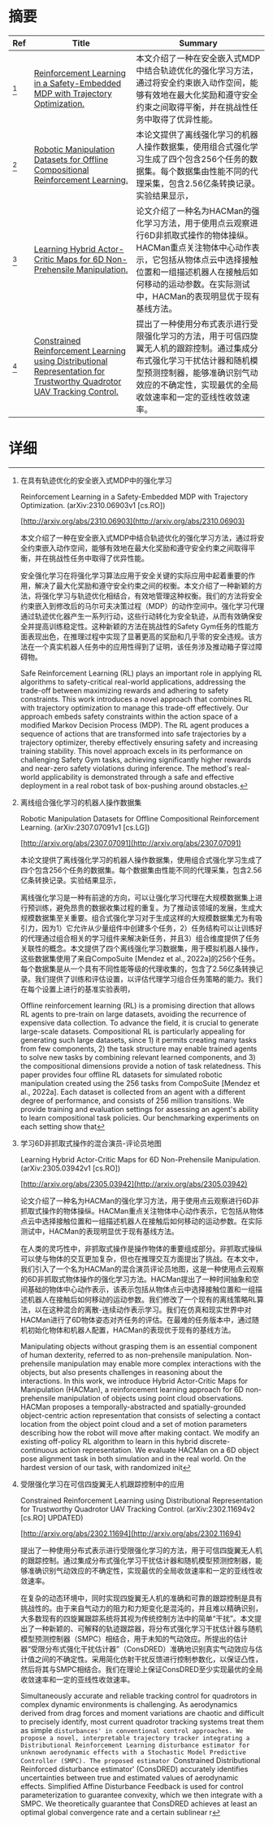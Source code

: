 # 摘要

| Ref | Title | Summary |
| --- | --- | --- |
| [^1] | [Reinforcement Learning in a Safety-Embedded MDP with Trajectory Optimization.](http://arxiv.org/abs/2310.06903) | 本文介绍了一种在安全嵌入式MDP中结合轨迹优化的强化学习方法，通过将安全约束嵌入动作空间，能够有效地在最大化奖励和遵守安全约束之间取得平衡，并在挑战性任务中取得了优异性能。 |
| [^2] | [Robotic Manipulation Datasets for Offline Compositional Reinforcement Learning.](http://arxiv.org/abs/2307.07091) | 本论文提供了离线强化学习的机器人操作数据集，使用组合式强化学习生成了四个包含256个任务的数据集。每个数据集由性能不同的代理采集，包含2.56亿条转换记录。实验结果显示， |
| [^3] | [Learning Hybrid Actor-Critic Maps for 6D Non-Prehensile Manipulation.](http://arxiv.org/abs/2305.03942) | 论文介绍了一种名为HACMan的强化学习方法，用于使用点云观察进行6D非抓取式操作的物体操纵。HACMan重点关注物体中心动作表示，它包括从物体点云中选择接触位置和一组描述机器人在接触后如何移动的运动参数。在实际测试中，HACMan的表现明显优于现有基线方法。 |
| [^4] | [Constrained Reinforcement Learning using Distributional Representation for Trustworthy Quadrotor UAV Tracking Control.](http://arxiv.org/abs/2302.11694) | 提出了一种使用分布式表示进行受限强化学习的方法，用于可信四旋翼无人机的跟踪控制。通过集成分布式强化学习干扰估计器和随机模型预测控制器，能够准确识别气动效应的不确定性，实现最优的全局收敛速率和一定的亚线性收敛速率。 |

# 详细

[^1]: 在具有轨迹优化的安全嵌入式MDP中的强化学习

    Reinforcement Learning in a Safety-Embedded MDP with Trajectory Optimization. (arXiv:2310.06903v1 [cs.RO])

    [http://arxiv.org/abs/2310.06903](http://arxiv.org/abs/2310.06903)

    本文介绍了一种在安全嵌入式MDP中结合轨迹优化的强化学习方法，通过将安全约束嵌入动作空间，能够有效地在最大化奖励和遵守安全约束之间取得平衡，并在挑战性任务中取得了优异性能。

    

    安全强化学习在将强化学习算法应用于安全关键的实际应用中起着重要的作用，解决了最大化奖励和遵守安全约束之间的权衡。本文介绍了一种新颖的方法，将强化学习与轨迹优化相结合，有效地管理这种权衡。我们的方法将安全约束嵌入到修改后的马尔可夫决策过程（MDP）的动作空间中。强化学习代理通过轨迹优化器产生一系列行动，这些行动转化为安全轨迹，从而有效确保安全并提高训练稳定性。这种新颖的方法在挑战性的Safety Gym任务的性能方面表现出色，在推理过程中实现了显著更高的奖励和几乎零的安全违规。该方法在一个真实机器人任务中的应用性得到了证明，该任务涉及推动箱子穿过障碍物。

    Safe Reinforcement Learning (RL) plays an important role in applying RL algorithms to safety-critical real-world applications, addressing the trade-off between maximizing rewards and adhering to safety constraints. This work introduces a novel approach that combines RL with trajectory optimization to manage this trade-off effectively. Our approach embeds safety constraints within the action space of a modified Markov Decision Process (MDP). The RL agent produces a sequence of actions that are transformed into safe trajectories by a trajectory optimizer, thereby effectively ensuring safety and increasing training stability. This novel approach excels in its performance on challenging Safety Gym tasks, achieving significantly higher rewards and near-zero safety violations during inference. The method's real-world applicability is demonstrated through a safe and effective deployment in a real robot task of box-pushing around obstacles.
    
[^2]: 离线组合强化学习的机器人操作数据集

    Robotic Manipulation Datasets for Offline Compositional Reinforcement Learning. (arXiv:2307.07091v1 [cs.LG])

    [http://arxiv.org/abs/2307.07091](http://arxiv.org/abs/2307.07091)

    本论文提供了离线强化学习的机器人操作数据集，使用组合式强化学习生成了四个包含256个任务的数据集。每个数据集由性能不同的代理采集，包含2.56亿条转换记录。实验结果显示，

    

    离线强化学习是一种有前途的方向，可以让强化学习代理在大规模数据集上进行预训练，避免昂贵的数据收集过程的重复。为了推动该领域的发展，生成大规模数据集至关重要。组合式强化学习对于生成这样的大规模数据集尤为有吸引力，因为1）它允许从少量组件中创建多个任务，2）任务结构可以让训练好的代理通过组合相关的学习组件来解决新任务，并且3）组合维度提供了任务关联性的概念。本文提供了四个离线强化学习数据集，用于模拟机器人操作，这些数据集使用了来自CompoSuite [Mendez et al., 2022a]的256个任务。每个数据集是从一个具有不同性能等级的代理收集的，包含了2.56亿条转换记录。我们提供了训练和评估设置，以评估代理学习组合任务策略的能力。我们在每个设置上进行的基准实验表明，

    Offline reinforcement learning (RL) is a promising direction that allows RL agents to pre-train on large datasets, avoiding the recurrence of expensive data collection. To advance the field, it is crucial to generate large-scale datasets. Compositional RL is particularly appealing for generating such large datasets, since 1) it permits creating many tasks from few components, 2) the task structure may enable trained agents to solve new tasks by combining relevant learned components, and 3) the compositional dimensions provide a notion of task relatedness. This paper provides four offline RL datasets for simulated robotic manipulation created using the 256 tasks from CompoSuite [Mendez et al., 2022a]. Each dataset is collected from an agent with a different degree of performance, and consists of 256 million transitions. We provide training and evaluation settings for assessing an agent's ability to learn compositional task policies. Our benchmarking experiments on each setting show that
    
[^3]: 学习6D非抓取式操作的混合演员-评论员地图

    Learning Hybrid Actor-Critic Maps for 6D Non-Prehensile Manipulation. (arXiv:2305.03942v1 [cs.RO])

    [http://arxiv.org/abs/2305.03942](http://arxiv.org/abs/2305.03942)

    论文介绍了一种名为HACMan的强化学习方法，用于使用点云观察进行6D非抓取式操作的物体操纵。HACMan重点关注物体中心动作表示，它包括从物体点云中选择接触位置和一组描述机器人在接触后如何移动的运动参数。在实际测试中，HACMan的表现明显优于现有基线方法。

    

    在人类的灵巧性中，非抓取式操作是操作物体的重要组成部分。非抓取式操纵可以使与物体的交互更加复杂，但也在推理交互方面提出了挑战。在本文中，我们引入了一个名为HACMan的混合演员评论员地图，这是一种使用点云观察的6D非抓取式物体操作的强化学习方法。HACMan提出了一种时间抽象和空间基础的物体中心动作表示，该表示包括从物体点云中选择接触位置和一组描述机器人在接触后如何移动的运动参数。我们修改了一个现有的离线策略RL算法，以在这种混合的离散-连续动作表示学习。我们在仿真和现实世界中对HACMan进行了6D物体姿态对齐任务的评估。在最难的任务版本中，通过随机初始化物体和机器人配置，HACMan的表现优于现有的基线方法。

    Manipulating objects without grasping them is an essential component of human dexterity, referred to as non-prehensile manipulation. Non-prehensile manipulation may enable more complex interactions with the objects, but also presents challenges in reasoning about the interactions. In this work, we introduce Hybrid Actor-Critic Maps for Manipulation (HACMan), a reinforcement learning approach for 6D non-prehensile manipulation of objects using point cloud observations. HACMan proposes a temporally-abstracted and spatially-grounded object-centric action representation that consists of selecting a contact location from the object point cloud and a set of motion parameters describing how the robot will move after making contact. We modify an existing off-policy RL algorithm to learn in this hybrid discrete-continuous action representation. We evaluate HACMan on a 6D object pose alignment task in both simulation and in the real world. On the hardest version of our task, with randomized init
    
[^4]: 受限强化学习在可信四旋翼无人机跟踪控制中的应用

    Constrained Reinforcement Learning using Distributional Representation for Trustworthy Quadrotor UAV Tracking Control. (arXiv:2302.11694v2 [cs.RO] UPDATED)

    [http://arxiv.org/abs/2302.11694](http://arxiv.org/abs/2302.11694)

    提出了一种使用分布式表示进行受限强化学习的方法，用于可信四旋翼无人机的跟踪控制。通过集成分布式强化学习干扰估计器和随机模型预测控制器，能够准确识别气动效应的不确定性，实现最优的全局收敛速率和一定的亚线性收敛速率。

    

    在复杂的动态环境中，同时实现四旋翼无人机的准确和可靠的跟踪控制是具有挑战性的。由于来自气动力的阻力和力矩变化是混沌的，并且难以精确识别，大多数现有的四旋翼跟踪系统将其视为传统控制方法中的简单“干扰”。本文提出了一种新颖的、可解释的轨迹跟踪器，将分布式强化学习干扰估计器与随机模型预测控制器（SMPC）相结合，用于未知的气动效应。所提出的估计器“受限分布式强化干扰估计器”（ConsDRED）准确地识别真实气动效应与估计值之间的不确定性。采用简化仿射干扰反馈进行控制参数化，以保证凸性，然后将其与SMPC相结合。我们在理论上保证ConsDRED至少实现最优的全局收敛速率和一定的亚线性收敛速率。

    Simultaneously accurate and reliable tracking control for quadrotors in complex dynamic environments is challenging. As aerodynamics derived from drag forces and moment variations are chaotic and difficult to precisely identify, most current quadrotor tracking systems treat them as simple `disturbances' in conventional control approaches. We propose a novel, interpretable trajectory tracker integrating a Distributional Reinforcement Learning disturbance estimator for unknown aerodynamic effects with a Stochastic Model Predictive Controller (SMPC). The proposed estimator `Constrained Distributional Reinforced disturbance estimator' (ConsDRED) accurately identifies uncertainties between true and estimated values of aerodynamic effects. Simplified Affine Disturbance Feedback is used for control parameterization to guarantee convexity, which we then integrate with a SMPC. We theoretically guarantee that ConsDRED achieves at least an optimal global convergence rate and a certain sublinear r
    

